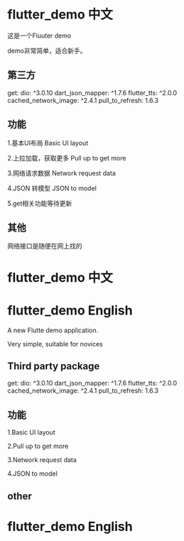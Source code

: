 # flutter_demo 中文

这是一个Fluuter demo 

demo非常简单，适合新手。


## 第三方 

get:
dio: ^3.0.10
dart_json_mapper: ^1.7.6
flutter_tts: ^2.0.0
cached_network_image: ^2.4.1
pull_to_refresh: 1.6.3

## 功能 
1.基本UI布局  Basic UI layout

2.上拉加载，获取更多  Pull up to get more

3.网络请求数据    Network request data

4.JSON 转模型  JSON to model

5.get相关功能等待更新
## 其他
网络接口是随便在网上找的


# flutter_demo 中文





# flutter_demo English

A new Flutte demo application.

Very simple, suitable for novices


## Third party package

get:
dio: ^3.0.10
dart_json_mapper: ^1.7.6
flutter_tts: ^2.0.0
cached_network_image: ^2.4.1
pull_to_refresh: 1.6.3


## 功能 
1.Basic UI layout

2.Pull up to get more

3.Network request data

4.JSON to model

## other


# flutter_demo English
